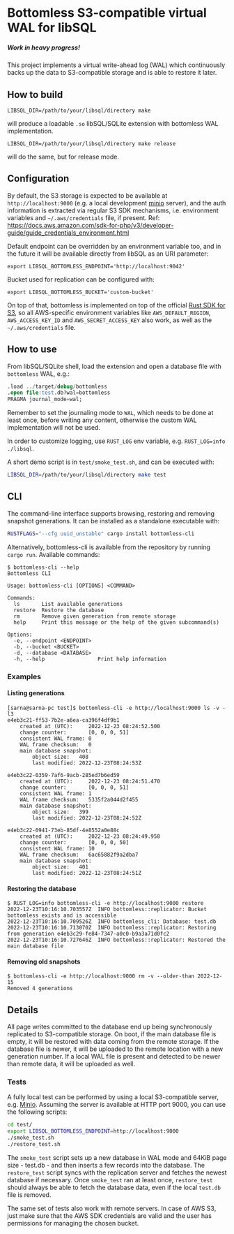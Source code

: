 # Bottomless S3-compatible virtual WAL for libSQL
##### Work in heavy progress!

This project implements a virtual write-ahead log (WAL) which continuously backs up the data to S3-compatible storage and is able to restore it later.

## How to build
```
LIBSQL_DIR=/path/to/your/libsql/directory make
```
will produce a loadable `.so` libSQL/SQLite extension with bottomless WAL implementation.
```
LIBSQL_DIR=/path/to/your/libsql/directory make release
```
will do the same, but for release mode.

## Configuration
By default, the S3 storage is expected to be available at `http://localhost:9000` (e.g. a local development [minio](https://min.io) server), and the auth information is extracted via regular S3 SDK mechanisms, i.e. environment variables and `~/.aws/credentials` file, if present. Ref: https://docs.aws.amazon.com/sdk-for-php/v3/developer-guide/guide_credentials_environment.html

Default endpoint can be overridden by an environment variable too, and in the future it will be available directly from libSQL as an URI parameter:
```
export LIBSQL_BOTTOMLESS_ENDPOINT='http://localhost:9042'
```

Bucket used for replication can be configured with:
```
export LIBSQL_BOTTOMLESS_BUCKET='custom-bucket'
```

On top of that, bottomless is implemented on top of the official [Rust SDK for S3](https://crates.io/crates/aws-sdk-s3), so all AWS-specific environment variables like `AWS_DEFAULT_REGION`, `AWS_ACCESS_KEY_ID` and `AWS_SECRET_ACCESS_KEY` also work, as well as the `~/.aws/credentials` file.

## How to use
From libSQL/SQLite shell, load the extension and open a database file with `bottomless` WAL, e.g.:
```sql
.load ../target/debug/bottomless
.open file:test.db?wal=bottomless
PRAGMA journal_mode=wal;
```
Remember to set the journaling mode to `WAL`, which needs to be done at least once, before writing any content, otherwise the custom WAL implementation will not be used.

In order to customize logging, use `RUST_LOG` env variable, e.g. `RUST_LOG=info ./libsql`.

A short demo script is in `test/smoke_test.sh`, and can be executed with:

```sh
LIBSQL_DIR=/path/to/your/libsql/directory make test
```

## CLI
The command-line interface supports browsing, restoring and removing snapshot generations.
It can be installed as a standalone executable with:
```sh
RUSTFLAGS="--cfg uuid_unstable" cargo install bottomless-cli
```
Alternatively, bottomless-cli is available from the repository by running `cargo run`.
Available commands:
```
$ bottomless-cli --help
Bottomless CLI

Usage: bottomless-cli [OPTIONS] <COMMAND>

Commands:
  ls       List available generations
  restore  Restore the database
  rm       Remove given generation from remote storage
  help     Print this message or the help of the given subcommand(s)

Options:
  -e, --endpoint <ENDPOINT>  
  -b, --bucket <BUCKET>      
  -d, --database <DATABASE>  
  -h, --help                 Print help information
```

### Examples

#### Listing generations
```
[sarna@sarna-pc test]$ bottomless-cli -e http://localhost:9000 ls -v -l3
e4eb3c21-ff53-7b2e-a6ea-ca396f4df9b1
	created at (UTC):     2022-12-23 08:24:52.500
	change counter:       [0, 0, 0, 51]
	consistent WAL frame: 0
	WAL frame checksum:   0
	main database snapshot:
		object size:   408
		last modified: 2022-12-23T08:24:53Z

e4eb3c22-0359-7af6-9acb-285ed7b6ed59
	created at (UTC):     2022-12-23 08:24:51.470
	change counter:       [0, 0, 0, 51]
	consistent WAL frame: 1
	WAL frame checksum:   5335f2a044d2f455
	main database snapshot:
		object size:   399
		last modified: 2022-12-23T08:24:52Z

e4eb3c22-0941-73eb-85df-4e8552a0e88c
	created at (UTC):     2022-12-23 08:24:49.958
	change counter:       [0, 0, 0, 50]
	consistent WAL frame: 10
	WAL frame checksum:   6ac65882f9a2dba7
	main database snapshot:
		object size:   401
		last modified: 2022-12-23T08:24:51Z
```

#### Restoring the database
```
$ RUST_LOG=info bottomless-cli -e http://localhost:9000 restore
2022-12-23T10:16:10.703557Z  INFO bottomless::replicator: Bucket bottomless exists and is accessible
2022-12-23T10:16:10.709526Z  INFO bottomless_cli: Database: test.db
2022-12-23T10:16:10.713070Z  INFO bottomless::replicator: Restoring from generation e4eb3c29-fe84-7347-a0c0-b9a3a71d0fc2
2022-12-23T10:16:10.727646Z  INFO bottomless::replicator: Restored the main database file
```

#### Removing old snapshots
```
$ bottomless-cli -e http://localhost:9000 rm -v --older-than 2022-12-15
Removed 4 generations
```

## Details
All page writes committed to the database end up being synchronously replicated to S3-compatible storage.
On boot, if the main database file is empty, it will be restored with data coming from the remote storage.
If the database file is newer, it will be uploaded to the remote location with a new generation number.
If a local WAL file is present and detected to be newer than remote data, it will be uploaded as well.

### Tests
A fully local test can be performed by using a local S3-compatible server, e.g. [Minio](https://min.io/). Assuming the server is available at HTTP port 9000,
you can use the following scripts:
```sh
cd test/
export LIBSQL_BOTTOMLESS_ENDPOINT=http://localhost:9000
./smoke_test.sh
./restore_test.sh
```

The `smoke_test` script sets up a new database in WAL mode and 64KiB page size - test.db - and then inserts a few records into the database.
The `restore_test` script syncs with the replication server and fetches the newest database if necessary. Once `smoke_test` ran at least once, `restore_test` should always be able to fetch the database data, even if the local `test.db` file is removed.

The same set of tests also work with remote servers. In case of AWS S3, just make sure that the AWS SDK credentials are valid and the user has permissions for managing the chosen bucket.
